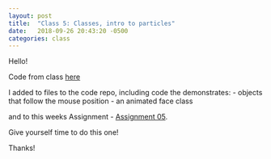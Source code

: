 ```yaml
---
layout: post
title:  "Class 5: Classes, intro to particles"
date:   2018-09-26 20:43:20 -0500
categories: class
---
```


Hello!

Code from class [here](https://github.com/ajbajb/ARTTECH3135-fall2018/tree/master/code_day05)

I added to files to the code repo, including code the demonstrates:
    - objects that follow the mouse position
    - an animated face class

and to this weeks Assignment - [Assignment 05](https://ajbajb.github.io/ARTTECH3135-fall2018/assignments/05a).

Give yourself time to do this one!

Thanks!
